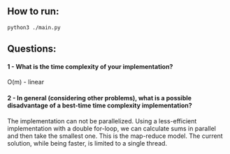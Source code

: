 


## How to run:

`python3 ./main.py`



## Questions:

#### 1 - What is the time complexity of your implementation?

O(m) - linear

#### 2 - In general (considering other problems), what is a possible disadvantage of a best-time time complexity implementation?

The implementation can not be parallelized. Using a less-efficient implementation with a double for-loop, we can calculate sums in parallel and then take the smallest one. This is the map-reduce model. The current solution, while being faster, is limited to a single thread.


